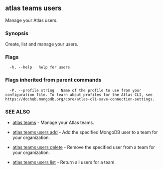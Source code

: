 ## atlas teams users

Manage your Atlas users.


### Synopsis

Create, list and manage your users.






### Flags

```
  -h, --help   help for users

```


### Flags inherited from parent commands

```
  -P, --profile string   Name of the profile to use from your configuration file. To learn about profiles for the Atlas CLI, see https://dochub.mongodb.org/core/atlas-cli-save-connection-settings.

```

### SEE ALSO


* [atlas teams](atlas_teams.md)	- Manage your Atlas teams.

* [atlas teams users add](atlas_teams_users_add.md)	- Add the specified MongoDB user to a team for your organization.

* [atlas teams users delete](atlas_teams_users_delete.md)	- Remove the specified user from a team for your organization.

* [atlas teams users list](atlas_teams_users_list.md)	- Return all users for a team.



